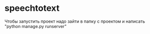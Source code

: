 # speechtotext

Чтобы запустить проект надо зайти в папку с проектом и написать "python manage.py runserver"
